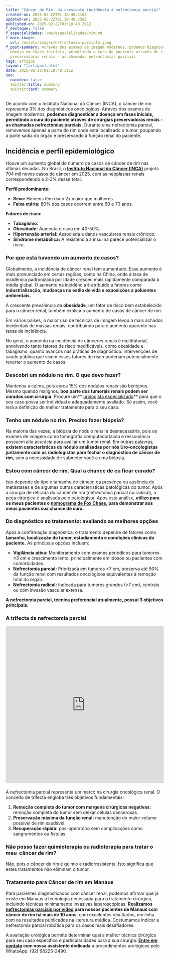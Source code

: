 ```yaml
---
title: "Câncer de Rim: da crescente incidência à nefrectomia parcial"
created-on: 2025-02-22T01:18:48.216Z
updated-on: 2025-02-22T01:18:48.258Z
published-on: 2025-02-22T01:18:48.291Z
f_destaque: false
f_especialidades: cms/especialidades/rim.md
f_main-image:
  url: /assets/images/nefrectomia-parcial2.jpeg
f_post-summary: Através dos exames de imagem modernos, podemos diagnosticar a
  doença em fases iniciais, permitindo a cura do paciente através de cirurgias
  preservadoras renais - as chamadas nefrectomias parciais.
tags: artigos
layout: "[artigos].html"
date: 2025-02-22T01:18:48.315Z
seo:
  noindex: false
  twitter:title: summary
  twitter:card: summary
---
```

De acordo com o Instituto Nacional do Câncer (INCA), o câncer de rim representa 3% dos diagnósticos oncológicos. Através dos exames de imagem modernos, **podemos diagnosticar a doença em fases iniciais, permitindo a cura do paciente através de cirurgias preservadoras renais - as chamadas nefrectomias parciais.** Durante uma nefrectomia parcial, removemos apenas a parte do rim onde está localizado o tumor, poupando a parte sadia do órgão e preservando a função renal do paciente.

## **Incidência e perfil epidemiológico**

Houve um aumento global do número de casos de câncer de rim nas últimas décadas. No Brasil, o **[Instituto Nacional do Câncer (INCA)](https://www.gov.br/inca/pt-br/assuntos/noticias/2022/inca-estima-704-mil-casos-de-cancer-por-ano-no-brasil-ate-2025)** projeta 704 mil novos casos de câncer em 2025, com as neoplasias renais correspondendo a 2-3% desse total.

**Perfil predominante:**

* **Sexo:** Homens têm risco 2x maior que mulheres.
* **Faixa etária:** 80% dos casos ocorrem entre 60 e 70 anos.

**Fatores de risco:**

* **Tabagismo.**
* **Obesidade:** Aumenta o risco em 40-50%.
* **Hipertensão arterial:** Associada a danos vasculares renais crônicos.
* **Síndrome metabólica:** A resistência à insulina parece potencializar o risco.

### Por que está havendo um aumento de casos?

Globalmente, a incidência de câncer renal tem aumentado. Esse aumento é mais pronunciado em certas regiões, como na China, onde a taxa de incidência padronizada por idade cresceu mais rapidamente comparada à média global. O aumento na incidência é atribuído a fatores como **industrialização, mudanças no estilo de vida e exposições a poluentes ambientais.**

A crescente prevalência da **obesidade**, um fator de risco bem estabelecido para o câncer renal, também explica o aumento de casos de câncer de rim.

Em vários países, o maior uso de técnicas de imagem levou a mais achados incidentais de massas renais, contribuindo para o aumento aparente nas taxas de incidência. 

No geral, o aumento na incidência de cânceres renais é multifatorial, envolvendo tanto fatores de risco modificáveis, como obesidade e tabagismo, quanto avanços nas práticas de diagnóstico. Intervenções de saúde pública que visem esses fatores de risco poderiam potencialmente reverter o aumento de casos.

### Descobri um nódulo no rim. O que devo fazer?

Mantenha a calma, pois cerca 15% dos nódulos renais são benignos. Mesmo quando malignos, **boa parte dos tumorais renais podem ser curados com cirurgia.** Procure um** [urologista especializado](https://uroconsult.com.br/artigos/urologista-em-manaus/)** para que o seu caso possa ser individual e adequadamente avaliado. Só assim, você terá a definição do melhor tratamento para o seu caso.

### Tenho um nódulo no rim. Preciso fazer biópsia?

Na maioria das vezes, a biópsia do nódulo renal é desnecessária, pois os exames de imagem como tomografia computadorizada e ressonância possuem alta acurácia para avaliar um tumor renal. Em outras palavras, **existem características do nódulo analisadas por nós Uro-oncologistas juntamente com os radiologistas para fechar o diagnóstico de câncer de rim,** sem a necessidade de submeter você a uma biópsia.

### Estou com câncer de rim. Qual a chance de eu ficar curado?

Isto depende do tipo e tamanho do câncer, da presença ou ausência de metástases e de algumas outras características patológicas do tumor. Após a cirurgia de retirada do câncer de rim (nefrectomia parcial ou radical), a peça cirúrgica é analisada pelo patologista. Após esta análise, **utilizo para os meus pacientes o [nomograma de Fox Chase](https://physicianresources.foxchase.org/news/new-prognostic-model-more-accurately-predicts-kidney-cancer-recurrence-and-survival), para demonstrar aos meus pacientes sua chance de cura.**

### Do diagnóstico ao tratamento: avaliando as melhores opções

Após a confirmação diagnóstica, o tratamento depende de fatores como **tamanho, localização do tumor, estadiamento e condições clínicas do paciente.** As principais opções incluem:

* **Vigilância ativa:** Monitoramento com exames periódicos para tumores ≤3 cm e crescimento lento, principalmente em idosos ou pacientes com comorbidades.
* **Nefrectomia parcial:** Priorizada em tumores ≤7 cm, preserva até 90% da função renal com resultados oncológicos equivalentes à remoção total do órgão.
* **Nefrectomia radical:** Indicada para tumores grandes (>7 cm), centrais ou com invasão vascular extensa.

**A nefrectomia parcial, técnica preferencial atualmente, possui 3 objetivos principais.**

### A trifecta da nefrectomia parcial

<div style="text-align: center; margin-bottom: 20px;">
  <iframe
    width="100%"
    height="500"
    src="https://www.youtube.com/embed/Ree9M6E650E"
    title="Nefrectomia parcial #cancerderim"
    frameborder="0"
    allow="accelerometer; autoplay; clipboard-write; encrypted-media; gyroscope; picture-in-picture; web-share"
    referrerpolicy="strict-origin-when-cross-origin"
    allowfullscreen
    id="responsive-video"
    style="max-width: 800px; margin: 0 auto; display: block;"
  ></iframe>
  <script>
    function adjustIframeHeight() {
      var iframe = document.getElementById('responsive-video');
      if (window.innerWidth < 768) {
        iframe.style.height = '300px'; // Altura para celular
      } else {
        iframe.style.height = '500px'; // Altura para desktop
      }
    }  </script>
</div>

A nefrectomia parcial representa um marco na cirurgia oncológica renal. O conceito de trifecta engloba três objetivos fundamentais:

1. **Remoção completa do tumor com margens cirúrgicas negativas:** remoção completa do tumor sem deixar células cancerosas.
2. **Preservação máxima da função renal:** manutenção do maior volume possível de rim saudável.
3. **Recuperação rápida:** pós-operatório sem complicações como sangramentos ou fístulas.

### Não posso fazer quimioterapia ou radioterapia para tratar o meu  câncer de rim?

Não, pois o câncer de rim é quimio e radiorresistente. Isto significa que estes tratamentos não eliminam o tumor.

### Tratamento para Câncer de rim em Manaus

Para pacientes diagnosticados com câncer renal, podemos afirmar que já existe em Manaus a tecnologia necessária para o tratamento cirúrgico, incluindo técnicas minimamente invasivas laparoscópicas. **Realizamos [nefrectomias parciais por vídeo](https://uroconsult.com.br/artigos/retirada-do-rim-por-laparoscopia-como-e-feita/) para nossos pacientes de Manaus com câncer de rim há mais de 10 anos**, com excelentes resultados, em linha com os resultados publicados na literatura médica.  Costumamos indicar a nefrectomia parcial robótica para os casos mais desafiadores.

A avaliação urológica permite determinar qual a melhor técnica cirúrgica para seu caso específico e particularidades para a sua cirurgia. **[Entre em contato](https://web.whatsapp.com/send/?phone=5592982252490) com nossa assistente dedicada** a procedimentos urológicos pelo WhatsApp: (92) 98225-2490.